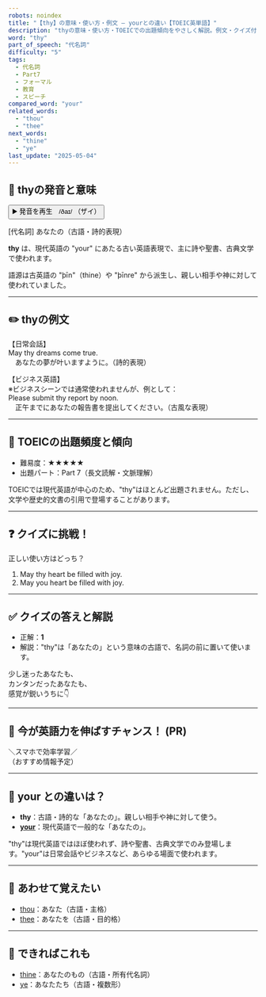 ```yaml
---
robots: noindex
title: "【thy】の意味・使い方・例文 ― yourとの違い【TOEIC英単語】"
description: "thyの意味・使い方・TOEICでの出題傾向をやさしく解説。例文・クイズ付きでyourとの違いもわかりやすく学べます。"
word: "thy"
part_of_speech: "代名詞"
difficulty: "5"
tags:
  - 代名詞
  - Part7
  - フォーマル
  - 教育
  - スピーチ
compared_word: "your"
related_words:
  - "thou"
  - "thee"
next_words:
  - "thine"
  - "ye"
last_update: "2025-05-04"
---
```


## 🔰 thyの発音と意味

<button class="play-audio" onclick="playTTS('thy')">
  <span class="play-audio-main">
    ▶️ 発音を再生　/ðaɪ/
  </span>
  <span class="play-audio-sub">
    （ザイ）
  </span>
</button>

[代名詞] あなたの（古語・詩的表現）

**thy** は、現代英語の "your" にあたる古い英語表現で、主に詩や聖書、古典文学で使われます。

語源は古英語の "þīn"（thine）や "þīnre" から派生し、親しい相手や神に対して使われていました。

---

## ✏️ thyの例文

【日常会話】  
May thy dreams come true.  
　あなたの夢が叶いますように。（詩的表現）

【ビジネス英語】  
※ビジネスシーンでは通常使われませんが、例として：  
Please submit thy report by noon.  
　正午までにあなたの報告書を提出してください。（古風な表現）

---

## 🎯 TOEICの出題頻度と傾向

- 難易度：★★★★★
- 出題パート：Part 7（長文読解・文脈理解）

TOEICでは現代英語が中心のため、"thy"はほとんど出題されません。ただし、文学や歴史的文書の引用で登場することがあります。

---

## ❓ クイズに挑戦！

正しい使い方はどっち？

1. May thy heart be filled with joy.  
2. May you heart be filled with joy.

---

## ✅ クイズの答えと解説

- 正解：**1**
- 解説："thy"は「あなたの」という意味の古語で、名詞の前に置いて使います。

少し迷ったあなたも、  
カンタンだったあなたも、  
感覚が鋭いうちに👇️

---

## 🚀 今が英語力を伸ばすチャンス！ (PR)

<div class="info-center">
＼スマホで効率学習／<br>  
（おすすめ情報予定）
</div>

---

## 🤔  your との違いは？

- **thy**：古語・詩的な「あなたの」。親しい相手や神に対して使う。
- **[your](/your)**：現代英語で一般的な「あなたの」。

"thy"は現代英語ではほぼ使われず、詩や聖書、古典文学でのみ登場します。"your"は日常会話やビジネスなど、あらゆる場面で使われます。

---

## 🧩 あわせて覚えたい

- [thou](/thou)：あなた（古語・主格）
- [thee](/thee)：あなたを（古語・目的格）

---

## 📖 できればこれも

- [thine](/thine)：あなたのもの（古語・所有代名詞）
- [ye](/ye)：あなたたち（古語・複数形）

<!-- cvid: aid06_bid05 -->
